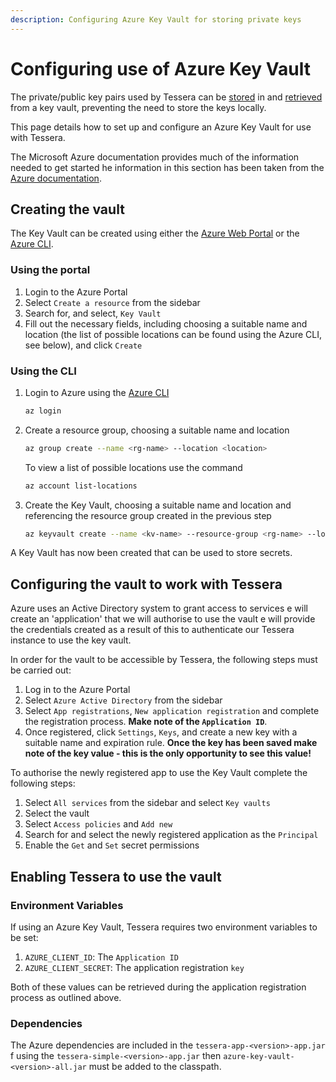 ```yaml
---
description: Configuring Azure Key Vault for storing private keys
---
```


# Configuring use of Azure Key Vault

The private/public key pairs used by Tessera can be [stored](../Keys.md) in and [retrieved](../Keys.md) from a key vault, preventing the need to store the keys locally.

This page details how to set up and configure an Azure Key Vault for use with Tessera.

The Microsoft Azure documentation provides much of the information needed to get started he information
in this section has been taken from the [Azure documentation](https://docs.microsoft.com/en-us/azure/key-vault).

## Creating the vault

The Key Vault can be created using either the [Azure Web Portal](https://azure.microsoft.com/en-gb/features/azure-portal/) or the [Azure CLI](https://docs.microsoft.com/en-gb/cli/azure/install-azure-cli?view=azure-cli-latest).

### Using the portal

1. Login to the Azure Portal
1. Select `Create a resource` from the sidebar
1. Search for, and select, `Key Vault`
1. Fill out the necessary fields, including choosing a suitable name and location (the list of possible locations can be found using the Azure CLI, see below), and click `Create`

### Using the CLI

1. Login to Azure using the [Azure CLI](https://docs.microsoft.com/en-gb/cli/azure/install-azure-cli?view=azure-cli-latest)

    ```bash
    az login
    ```

1. Create a resource group, choosing a suitable name and location

    ```bash
    az group create --name <rg-name> --location <location>
    ```

    To view a list of possible locations use the command

    ```bash
    az account list-locations
    ```

1. Create the Key Vault, choosing a suitable name and location and referencing the resource group created in the previous step

    ```bash
    az keyvault create --name <kv-name> --resource-group <rg-name> --location <location>
    ```

A Key Vault has now been created that can be used to store secrets.

## Configuring the vault to work with Tessera

Azure uses an Active Directory system to grant access to services e will create an 'application' that we will authorise to use the vault e will provide the credentials created as a result of this to authenticate our Tessera instance to use the key vault.

In order for the vault to be accessible by Tessera, the following steps must be carried out:

1. Log in to the Azure Portal
1. Select `Azure Active Directory` from the sidebar
1. Select `App registrations`, `New application registration` and complete the registration process. **Make note of the `Application ID`**.
1. Once registered, click `Settings`, `Keys`, and create a new key with a suitable name and expiration rule. **Once the key has been saved make note of the key value - this is the only opportunity to see this value!**

To authorise the newly registered app to use the Key Vault complete the following steps:

1. Select `All services` from the sidebar and select `Key vaults`
1. Select the vault
1. Select `Access policies` and `Add new`
1. Search for and select the newly registered application as the `Principal`
1. Enable the `Get` and `Set` secret permissions

## Enabling Tessera to use the vault

### Environment Variables

If using an Azure Key Vault, Tessera requires two environment variables to be set:

1. `AZURE_CLIENT_ID`: The `Application ID`
1. `AZURE_CLIENT_SECRET`: The application registration `key`

Both of these values can be retrieved during the application registration process as outlined above.

### Dependencies

The Azure dependencies are included in the `tessera-app-<version>-app.jar` f using the `tessera-simple-<version>-app.jar` then `azure-key-vault-<version>-all.jar` must be added to the classpath.
